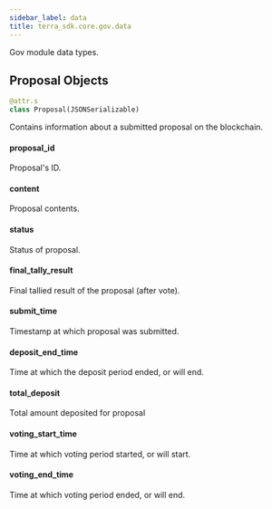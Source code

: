 ```yaml
---
sidebar_label: data
title: terra_sdk.core.gov.data
---
```


Gov module data types.

## Proposal Objects

```python
@attr.s
class Proposal(JSONSerializable)
```

Contains information about a submitted proposal on the blockchain.

#### proposal\_id

Proposal&#x27;s ID.

#### content

Proposal contents.

#### status

Status of proposal.

#### final\_tally\_result

Final tallied result of the proposal (after vote).

#### submit\_time

Timestamp at which proposal was submitted.

#### deposit\_end\_time

Time at which the deposit period ended, or will end.

#### total\_deposit

Total amount deposited for proposal

#### voting\_start\_time

Time at which voting period started, or will start.

#### voting\_end\_time

Time at which voting period ended, or will end.

